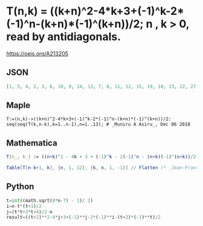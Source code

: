 # T\(n,k\) \= \(\(k\+n\)^2\-4\*k\+3\+\(\-1\)^k\-2\*\(\-1\)^n\-\(k\+n\)\*\(\-1\)^\(k\+n\)\)/2; n , k \> 0, read by antidiagonals\.
https://oeis.org/A213205
## JSON
```JSON
[1, 5, 4, 2, 3, 6, 10, 9, 14, 13, 7, 8, 11, 12, 15, 19, 18, 23, 22, 27, 26, 16, 17, 20, 21, 24, 25, 28, 32, 31, 36, 35, 40, 39, 44, 43, 29, 30, 33, 34, 37, 38, 41, 42, 45, 49, 48, 53, 52, 57, 56, 61, 60, 65, 64, 46, 47, 50, 51, 54, 55, 58, 59, 62, 63, 66, 70]
```
## Maple
```Maple
T:=(n,k)->((k+n)^2-4*k+3+(-1)^k-2*(-1)^n-(k+n)*(-1)^(k+n))/2: seq(seq(T(k,n-k),k=1..n-1),n=1..13); # _Muniru A Asiru_, Dec 06 2018
```
## Mathematica
```Mathematica
T[n_, k_] := ((n+k)^2 - 4k + 3 + (-1)^k - 2(-1)^n - (n+k)(-1)^(n+k))/2;
```
```Mathematica
Table[T[n-k+1, k], {n, 1, 12}, {k, n, 1, -1}] // Flatten (* _Jean-François Alcover_, Dec 06 2018 *)
```
## Python
```Python
t=int((math.sqrt(8*n-7) - 1)/ 2)
i=n-t*(t+1)/2
j=(t*t+3*t+4)/2-n
result=((t+2)**2-4*j+3+(-1)**j-2*(-1)**i-(t+2)*(-1)**t)/2
```
